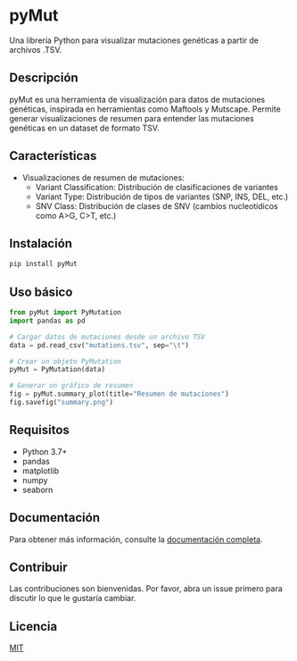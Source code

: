 # pyMut

Una librería Python para visualizar mutaciones genéticas a partir de archivos .TSV.

## Descripción

pyMut es una herramienta de visualización para datos de mutaciones genéticas, inspirada en herramientas como Maftools y Mutscape. Permite generar visualizaciones de resumen para entender las mutaciones genéticas en un dataset de formato TSV.

## Características

- Visualizaciones de resumen de mutaciones:
  - Variant Classification: Distribución de clasificaciones de variantes
  - Variant Type: Distribución de tipos de variantes (SNP, INS, DEL, etc.)
  - SNV Class: Distribución de clases de SNV (cambios nucleotídicos como A>G, C>T, etc.)

## Instalación

```bash
pip install pyMut
```

## Uso básico

```python
from pyMut import PyMutation
import pandas as pd

# Cargar datos de mutaciones desde un archivo TSV
data = pd.read_csv("mutations.tsv", sep="\t")

# Crear un objeto PyMutation
pyMut = PyMutation(data)

# Generar un gráfico de resumen
fig = pyMut.summary_plot(title="Resumen de mutaciones")
fig.savefig("summary.png")
```

## Requisitos

- Python 3.7+
- pandas
- matplotlib
- numpy
- seaborn

## Documentación

Para obtener más información, consulte la [documentación completa](https://pymut.readthedocs.io/).

## Contribuir

Las contribuciones son bienvenidas. Por favor, abra un issue primero para discutir lo que le gustaría cambiar.

## Licencia

[MIT](LICENSE)